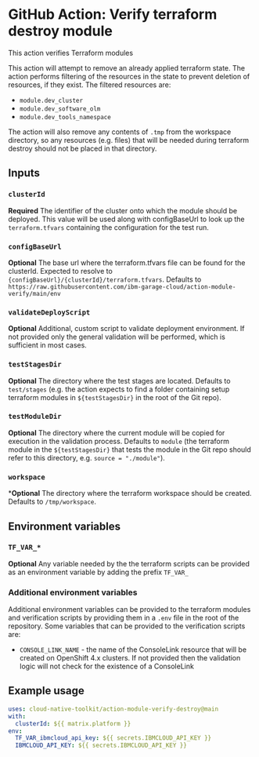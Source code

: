 # GitHub Action: Verify terraform destroy module

This action verifies Terraform modules

This action will attempt to remove an already applied terraform state. The action performs filtering of the resources in the state to prevent deletion of resources, if they exist. The filtered resources are:

* `module.dev_cluster`
* `module.dev_software_olm` 
* `module.dev_tools_namespace`

The action will also remove any contents of `.tmp` from the workspace directory, so any resources (e.g. files) that will be needed during terraform destroy should not be placed in that directory.


## Inputs

### `clusterId`

**Required** The identifier of the cluster onto which the module should be deployed. This value will be used
along with configBaseUrl to look up the `terraform.tfvars` containing the configuration for the test run.

### `configBaseUrl`

**Optional** The base url where the terraform.tfvars file can be found for the clusterId. Expected to resolve to `{configBaseUrl}/{clusterId}/terraform.tfvars`. Defaults
to `https://raw.githubusercontent.com/ibm-garage-cloud/action-module-verify/main/env`

### `validateDeployScript`

**Optional** Additional, custom script to validate deployment environment. If not provided only the general validation will be performed,
which is sufficient in most cases.

### `testStagesDir`

**Optional** The directory where the test stages are located. Defaults to `test/stages` (e.g. the action expects to find 
a folder containing setup terraform modules in `${testStagesDir}` in the root of the Git repo).

### `testModuleDir`

**Optional** The directory where the current module will be copied for execution in the validation process. Defaults to `module` (the terraform module in the `${testStagesDir}` that tests
the module in the Git repo should refer to this directory, e.g. `source = "./module"`).

### `workspace`

***Optional** The directory where the terraform workspace should be created. Defaults to `/tmp/workspace`.

## Environment variables

### `TF_VAR_*`

**Optional** Any variable needed by the the terraform scripts can be provided as an environment variable by adding the prefix `TF_VAR_`

### Additional environment variables

Additional environment variables can be provided to the terraform modules and verification scripts by providing them in a `.env` file 
in the root of the repository. Some variables that can be provided to the verification scripts are:

- `CONSOLE_LINK_NAME` - the name of the ConsoleLink resource that will be created on OpenShift 4.x clusters. If not provided then the validation logic will
not check for the existence of a ConsoleLink

## Example usage

```yaml
uses: cloud-native-toolkit/action-module-verify-destroy@main
with:
  clusterId: ${{ matrix.platform }}
env:
  TF_VAR_ibmcloud_api_key: ${{ secrets.IBMCLOUD_API_KEY }}
  IBMCLOUD_API_KEY: ${{ secrets.IBMCLOUD_API_KEY }}
```
